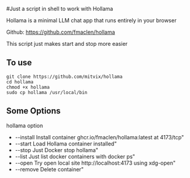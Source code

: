 
#Just a script in shell to work with Hollama

Hollama is a minimal LLM chat app that runs entirely in your browser

Github: https://github.com/fmaclen/hollama

This script just makes start and stop more easier

## To use

```
git clone https://github.com/mitvix/hollama
cd hollama
chmod +x hollama
sudo cp hollama /usr/local/bin
```

## Some Options

hollama option

* --install    Install container ghcr.io/fmaclen/hollama:latest at 4173/tcp"
* --start      Load Hollama container installed"
* --stop       Just Docker stop hollama"
* --list       Just list docker containers with docker ps"
* --open       Try open local site http://localhost:4173 using xdg-open"
* --remove     Delete container" 
